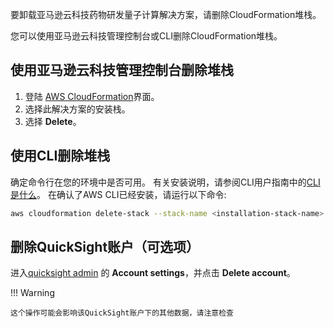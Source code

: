 要卸载亚马逊云科技药物研发量子计算解决方案，请删除CloudFormation堆栈。

您可以使用亚马逊云科技管理控制台或CLI删除CloudFormation堆栈。

## 使用亚马逊云科技管理控制台删除堆栈

1. 登陆
[AWS CloudFormation][cloudformation-console]界面。
2. 选择此解决方案的安装栈。
3. 选择 **Delete**。

## 使用CLI删除堆栈

确定命令行在您的环境中是否可用。
有关安装说明，请参阅CLI用户指南中的[CLI是什么][aws-cli]。
在确认了AWS CLI已经安装，请运行以下命令:

```bash
aws cloudformation delete-stack --stack-name <installation-stack-name> --region <aws-region>
```

## 删除QuickSight账户（可选项）

进入[quicksight admin](https://us-east-1.quicksight.aws.amazon.com/sn/admin) 的 **Account settings**，并点击 **Delete account**。

!!! Warning

    这个操作可能会影响该QuickSight账户下的其他数据，请注意检查

[cloudformation-console]: https://console.aws.amazon.com/cloudformation/home
[aws-cli]: https://docs.aws.amazon.com/cli/latest/userguide/cli-chap-welcome.html
